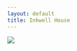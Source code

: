 ```yaml
---
layout: default
title: Inkwell House
---
```


<div class="jumbotron">
    <div class="thumbnail">
        <img style="margin:0 auto;" src="https://googledrive.com/host/0B_IavNgfTzO_em5JXzh1TE1fTGc/deadliest-man-alive.jpg" />
    </div>
</div>